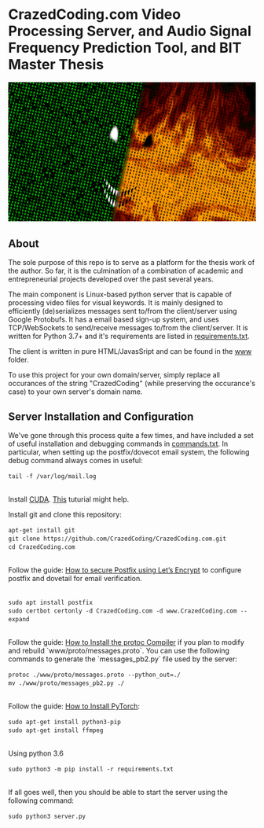 
<h1>CrazedCoding.com Video Processing Server, and Audio Signal Frequency Prediction Tool, and BIT Master Thesis</h1>
<img src="./default.png">
<h2>About</h2>
<p>The sole purpose of this repo is to serve as a platform for the thesis work of the author. So far, it is the culmination of a combination of academic and entrepreneurial projects developed over the past several years.</p>
</p>The main component is Linux-based python server that is capable of processing video files for visual keywords. It is mainly designed to efficiently (de)serializes messages sent to/from the client/server using Google Protobufs. It has a email based sign-up system, and uses TCP/WebSockets to send/receive messages to/from the client/server. It is written for Python 3.7+ and it's requirements are listed in <a href="./requirements.txt">requirements.txt</a>.</p>
<p>The client is written in pure HTML/JavasSript and can be found in the <a href="./www">www</a> folder.</p>
<p>To use this project for your own domain/server, simply replace all occurances of the string "CrazedCoding" (while preserving the occurance's case) to your own server's domain name.</p>
<h2>Server Installation and Configuration</h2>
<p>We've gone through this process quite a few times, and have included a set of useful installation and debugging commands in <a href="https://github.com/CrazedCoding/CrazedCoding.com/blob/master/commands.md">commands.txt</a>. In particular, when setting up the postfix/dovecot email system, the following debug command always comes in useful:</p>
<code>tail -f /var/log/mail.log</code>
<br>
<br>
<p>Install <a href="https://developer.nvidia.com/cuda-zone">CUDA</a>. <a href="https://www.pugetsystems.com/labs/hpc/The-Best-Way-To-Install-Ubuntu-18-04-with-NVIDIA-Drivers-and-any-Desktop-Flavor-1178/#caution-do-not-use-the-default-ubuntu-1804-server-download">This</a> tuturial might help.</p>
<p>Install git and clone this repository:</p>
<code>apt-get install git</code>
<br>
<code>git clone https://github.com/CrazedCoding/CrazedCoding.com.git</code>
<br>
<code>cd CrazedCoding.com</code>
<br>
<br>
<p> Follow the guide: <a href="https://upcloud.com/community/tutorials/secure-postfix-using-lets-encrypt/">How to secure Postfix using Let’s Encrypt</a> to configure postfix and dovetail for email verification.</p>
<br>
<code>sudo apt install postfix</code>
<br>
<code>sudo certbot certonly -d CrazedCoding.com -d www.CrazedCoding.com --expand</code>
<br>
<br>
<p> Follow the guide: <a href="https://github.com/protocolbuffers/protobuf/tree/master/src">How to Install the protoc Compiler</a> if you plan to modify and rebuild `www/proto/messages.proto`. You can use the following commands to generate the `messages_pb2.py` file used by the server:</p>
<code>protoc ./www/proto/messages.proto --python_out=./</code>
<br>
<code>mv ./www/proto/messages_pb2.py ./</code>
<br>
<br>
<p> Follow the guide: <a href="https://pytorch.org/get-started/locally/">How to Install PyTorch</a>:</p>
<code>sudo apt-get install python3-pip</code>
<br>
<code>sudo apt-get install ffmpeg</code>
<br>
<br>
<p>Using python 3.6</p>
<code>sudo python3 -m pip install -r requirements.txt</code>
<br>
<br>
<p>If all goes well, then you should be able to start the server using the following command:</p>
<code>sudo python3 server.py</code>


